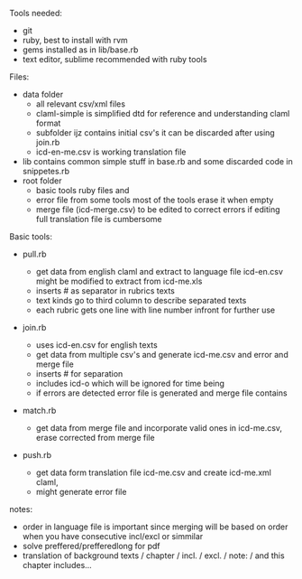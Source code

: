
Tools needed:
  - git
  - ruby, best to install with rvm
  - gems installed as in lib/base.rb
  - text editor, sublime recommended with ruby tools

Files:
- data folder
  * all relevant csv/xml files
  * claml-simple is simplified dtd for reference and understanding claml format
  * subfolder ijz contains initial csv's it can be discarded after using join.rb
  * icd-en-me.csv is working translation file
- lib contains common simple stuff in base.rb and some discarded code in snippetes.rb
- root folder 
  * basic tools ruby files and
  * error file from some tools most of the tools erase it when empty
  * merge file (icd-merge.csv) to be edited to correct errors if editing full translation file is cumbersome

Basic tools:

- pull.rb  
  * get data from english claml and extract to language file icd-en.csv might be modified to extract from icd-me.xls
  * inserts # as separator in rubrics texts
  * text kinds go to third column to describe separated texts
  * each rubric gets one line with line number infront for further use

- join.rb  
  * uses icd-en.csv for english texts
  *  get data from multiple csv's and generate icd-me.csv and error and merge file
  * inserts # for separation
  * includes icd-o which will be ignored for time being
  * if errors are detected error file is generated and merge file contains 

- match.rb 
  * get data from merge file and incorporate valid ones in icd-me.csv, erase corrected from merge file

- push.rb 
  * get data form translation file icd-me.csv and create icd-me.xml claml, 
  * might generate error file



notes:
- order in language file is important since merging will be based on order when you have consecutive incl/excl or simmilar
- solve preffered/prefferedlong for pdf
- translation of background texts / chapter / incl. / excl. / note: / and this chapter includes...

